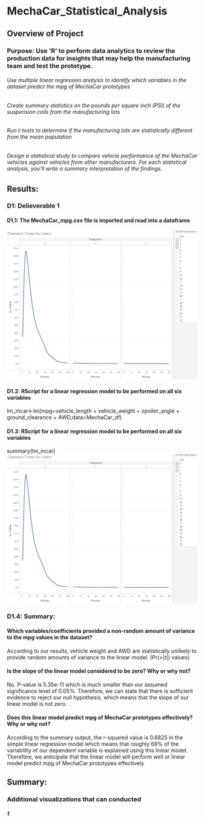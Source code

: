 # MechaCar_Statistical_Analysis

## Overview of Project

### Purpose: Use 'R' to perform data analytics to review the production data for insights that may help the manufacturing team and test the prototype.
###### Use multiple linear regression analysis to identify which variables in the dataset predict the mpg of MechaCar prototypes
###### Create summary statistics on the pounds per square inch (PSI) of the suspension coils from the manufacturing lots
###### Run t-tests to determine if the manufacturing lots are statistically different from the mean population
###### Design a statistical study to compare vehicle performance of the MechaCar vehicles against vehicles from other manufacturers. For each statistical analysis, you’ll write a summary interpretation of the findings.

## Results: 
### D1: Delieverable 1
#### D1.1: The MechaCar_mpg.csv file is imported and read into a dataframe 
![alt text](https://github.com/vd1310/NY_Bike_TripData_Analysis/blob/main/d1.PNG)

#### D1.2: RScript for a linear regression model to be performed on all six variables 
lm_mcar<-lm(mpg~vehicle_length + vehicle_weight + spoiler_angle + ground_clearance + AWD,data=MechaCar_df)

#### D1.3: RScript for a linear regression model to be performed on all six variables 
summary(lm_mcar)
![alt text](https://github.com/vd1310/NY_Bike_TripData_Analysis/blob/main/d1.PNG)

### D1.4: Summary:
#### Which variables/coefficients provided a non-random amount of variance to the mpg values in the dataset?
According to our results, vehicle weight and AWD are statistically unlikely to provide random amounts of variance to the linear model. (Pr(>|t|) values)
#### Is the slope of the linear model considered to be zero? Why or why not?
No. P-value is 5.35e-11 which is much smaller than our assumed significance level of 0.05%. Therefore, we can state that there is sufficient evidence to reject our null hypothesis, which means that the slope of our linear model is not zero.

#### Does this linear model predict mpg of MechaCar prototypes effectively? Why or why not?
According to the summary output, the r-squared value is  0.6825 in the simple linear regression model which means that roughly 68% of the variablilty of our dependent variable is explained using this linear model. Therefore, we anticipate that the linear model will perform well or linear model predict mpg of MechaCar prototypes effectively

## Summary: 
#### 

### Additional visualizations that can conducted
##### 1

